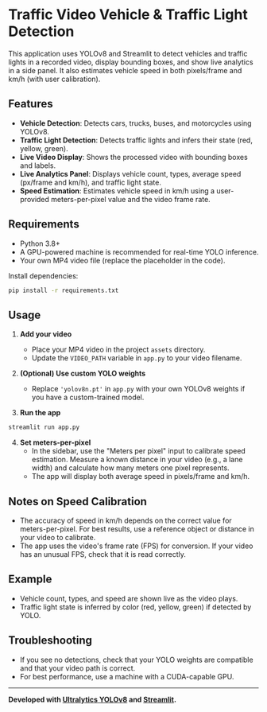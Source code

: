 # Traffic Video Vehicle & Traffic Light Detection

This application uses YOLOv8 and Streamlit to detect vehicles and traffic lights in a recorded video, display bounding boxes, and show live analytics in a side panel. It also estimates vehicle speed in both pixels/frame and km/h (with user calibration).

## Features
- **Vehicle Detection**: Detects cars, trucks, buses, and motorcycles using YOLOv8.
- **Traffic Light Detection**: Detects traffic lights and infers their state (red, yellow, green).
- **Live Video Display**: Shows the processed video with bounding boxes and labels.
- **Live Analytics Panel**: Displays vehicle count, types, average speed (px/frame and km/h), and traffic light state.
- **Speed Estimation**: Estimates vehicle speed in km/h using a user-provided meters-per-pixel value and the video frame rate.

## Requirements
- Python 3.8+
- A GPU-powered machine is recommended for real-time YOLO inference.
- Your own MP4 video file (replace the placeholder in the code).

Install dependencies:
```bash
pip install -r requirements.txt
```

## Usage
1. **Add your video**
   - Place your MP4 video in the project `assets` directory.
   - Update the `VIDEO_PATH` variable in `app.py` to your video filename.

2. **(Optional) Use custom YOLO weights**
   - Replace `'yolov8n.pt'` in `app.py` with your own YOLOv8 weights if you have a custom-trained model.

3. **Run the app**
```bash
streamlit run app.py
```

4. **Set meters-per-pixel**
   - In the sidebar, use the "Meters per pixel" input to calibrate speed estimation. Measure a known distance in your video (e.g., a lane width) and calculate how many meters one pixel represents.
   - The app will display both average speed in pixels/frame and km/h.

## Notes on Speed Calibration
- The accuracy of speed in km/h depends on the correct value for meters-per-pixel. For best results, use a reference object or distance in your video to calibrate.
- The app uses the video's frame rate (FPS) for conversion. If your video has an unusual FPS, check that it is read correctly.

## Example
- Vehicle count, types, and speed are shown live as the video plays.
- Traffic light state is inferred by color (red, yellow, green) if detected by YOLO.

## Troubleshooting
- If you see no detections, check that your YOLO weights are compatible and that your video path is correct.
- For best performance, use a machine with a CUDA-capable GPU.

---

**Developed with [Ultralytics YOLOv8](https://docs.ultralytics.com/) and [Streamlit](https://streamlit.io/).** 